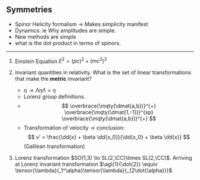 <!--
@import "/dissertation/assets/custom.md"
 -->
## Symmetries

 - Spinor Helicity formalism -> Makes simplicity manifest
 - Dynamics: ie Why amplitudes are simple.
 - New methods are simple
 - what is the dot product in terms of spinors.

 ---

 1. Einstein Equation $E^2 = (pc)^2 + (mc^2)^2$
 2. Invariant quantities in relativity. What is the set of linear transformations that make the __metric__ invariant?

    - $\eta \to \Lambda \eta \Lambda=\eta$
    - Lorenz group definitions.
    - $$
\overbrace{\mqty(\dmat{a,b})}^{+}  \overbrace{\mqty(\dmat{1,-1})}^{sp}  \overbrace{\mqty(\dmat{a,b})}^{+}
    $$
    - Transformation of velocity $\to$ conclusion:
    $$ v' = \frac{\dd{x} + \beta \dd{x_0}}{\dd{x_0} + \beta \dd{x}} $$ (Galilean transformation)

 3. Lorenz transformation $SO(1,3) \to SL(2,\CC)\times SL(2,\CC)$. Arriving at Lorenz invariant transformation $\agl{1}{\dot{2}} \equiv \tensor{\lambda}{_1^\alpha}\tensor{\lambda}{_{2\dot{\alpha}}}$
